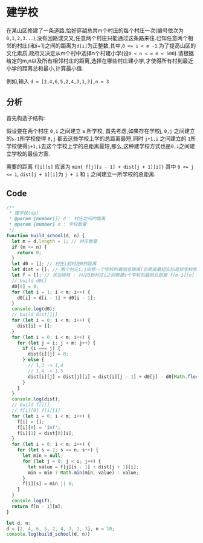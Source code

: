 
# 建学校

在某山区修建了一条道路,恰好穿越总共m个村庄的每个村庄一次(编号依次为 `0,1,2,3...`),没有回路或交叉,任意两个村庄只能通过这条路来往.已知任意两个相邻的村庄(i和i+1)之间的距离为`d[i]`为正整数,其中,`0 <= i < m -1`.为了提高山区的文化素质,政府又决定从m个村中选择n个村建小学(设`0 < n < = m < 500`).请根据给定的m,n以及所有相邻村庄的距离,选择在哪些村庄建小学,才使得所有村到最近小学的距离总和最小,计算最小值.

例如,输入 `d = [2,4,6,5,2,4,3,1,3],n = 3`

## 分析

首先构造子结构:

假设要在两个村庄 `0,i` 之间建立 s 所学校, 首先考虑,如果存在学校j, `0,j` 之间建立的`s-1`所学校使得 `0,j` 都去这些学校上学的总距离最短,同时 `j+1,i` 之间建立的 `1`所学校使得`j+1,i`去这个学校上学的总距离最短,那么,这种建学校方式也是`0,i`之间建立学校的最佳方案.

需要的距离 `f[i][s]` 应该为 `min{ f[j][s - 1] + dist[j + 1][i]}` 其中 `0 <= j <= i`, `dist[j + 1][i]`为 `j + 1` 和 `i` 之间建立一所学校的总距离.

## Code

```javascript
/**
 * 建学校(dp)
 * @param {number[]} d : 村庄之间的距离
 * @param {number} n : 学校数量
 */
function build_school(d, n) {
  let m = d.length + 1; // 村庄数量
  if (m <= n) {
    return 0;
  }
  let d0 = []; // 村庄i到村庄0的距离
  let dist = []; // 两个村庄i,j间修一个学校的最短总距离(总距离最短实际是将学校修建在中点处村庄)
  let f = []; // 状态矩阵 : 村庄0到村庄i之间修建s个学校的最短总距离 f[m-1][n] 即为该问题的解
  // build d0[]
  d0[0] = 0;
  for (let i = 1; i < m; i++) {
    d0[i] = d[i - 1] + d0[i - 1];
  }
  console.log(d0);
  // build dist[][]
  for (let i = 0; i < m; i++) {
    dist[i] = [];
  }
  for (let i = 0; i < m; i++) {
    for (let j = i; j < m; j++) {
      if (i === j) {
        dist[i][j] = 0;
      } else {
        // 1,3 -> 1,4
        // 1,4 -> 1,5
        dist[i][j] = dist[j][i] = dist[i][j - 1] + d0[j] - d0[Math.floor((i + j) / 2)];
      }
    }
  }
  console.log(dist);
  // build f[][]
  // f[i][0] f[i][1]
  for (let i = 0; i < m; i++) {
    f[i] = [];
    f[i][0] = 'Inf';
    f[i][1] = dist[0][i];
  }
  for (let i = 0; i < m; i++) {
    for (let s = 2; s <= n; s++) {
      let min = null;
      for (let j = 0; j < i; j++) {
        let value = f[j][s - 1] + dist[j + 1][i];
        min = min ? Math.min(min, value) : value;
      }
      f[i][s] = min || 0;
    }
  }
  console.log(f);
  return f[n - 1][m];
}

let d, n;
d = [2, 4, 6, 5, 2, 4, 3, 1, 3], n = 10;
console.log(build_school(d, n))
```